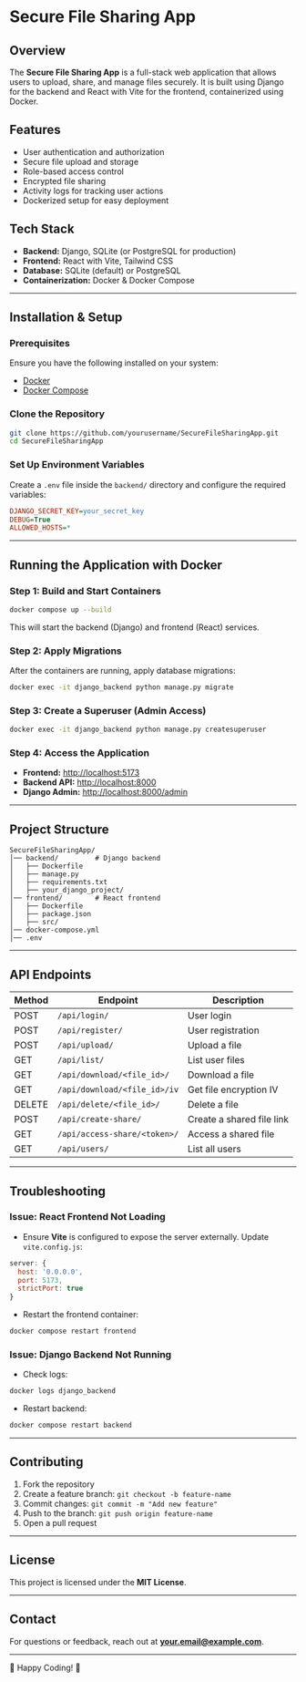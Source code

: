 # Secure File Sharing App

## Overview
The **Secure File Sharing App** is a full-stack web application that allows users to upload, share, and manage files securely. It is built using Django for the backend and React with Vite for the frontend, containerized using Docker.

## Features
- User authentication and authorization
- Secure file upload and storage
- Role-based access control
- Encrypted file sharing
- Activity logs for tracking user actions
- Dockerized setup for easy deployment

## Tech Stack
- **Backend:** Django, SQLite (or PostgreSQL for production)
- **Frontend:** React with Vite, Tailwind CSS
- **Database:** SQLite (default) or PostgreSQL
- **Containerization:** Docker & Docker Compose

---

## Installation & Setup
### Prerequisites
Ensure you have the following installed on your system:
- [Docker](https://www.docker.com/get-started)
- [Docker Compose](https://docs.docker.com/compose/install/)

### Clone the Repository
```sh
git clone https://github.com/yourusername/SecureFileSharingApp.git
cd SecureFileSharingApp
```

### Set Up Environment Variables
Create a `.env` file inside the `backend/` directory and configure the required variables:
```ini
DJANGO_SECRET_KEY=your_secret_key
DEBUG=True
ALLOWED_HOSTS=*
```

---

## Running the Application with Docker

### **Step 1: Build and Start Containers**
```sh
docker compose up --build
```
This will start the backend (Django) and frontend (React) services.

### **Step 2: Apply Migrations**
After the containers are running, apply database migrations:
```sh
docker exec -it django_backend python manage.py migrate
```

### **Step 3: Create a Superuser (Admin Access)**
```sh
docker exec -it django_backend python manage.py createsuperuser
```

### **Step 4: Access the Application**
- **Frontend:** [http://localhost:5173](http://localhost:5173)
- **Backend API:** [http://localhost:8000](http://localhost:8000)
- **Django Admin:** [http://localhost:8000/admin](http://localhost:8000/admin)

---

## Project Structure
```
SecureFileSharingApp/
│── backend/         # Django backend
│   ├── Dockerfile
│   ├── manage.py
│   ├── requirements.txt
│   ├── your_django_project/
│── frontend/        # React frontend
│   ├── Dockerfile
│   ├── package.json
│   ├── src/
│── docker-compose.yml
│── .env
```

---

## API Endpoints
| Method | Endpoint | Description |
|--------|---------|-------------|
| POST   | `/api/login/` | User login |
| POST   | `/api/register/` | User registration |
| POST   | `/api/upload/` | Upload a file |
| GET    | `/api/list/` | List user files |
| GET    | `/api/download/<file_id>/` | Download a file |
| GET    | `/api/download/<file_id>/iv` | Get file encryption IV |
| DELETE | `/api/delete/<file_id>/` | Delete a file |
| POST   | `/api/create-share/` | Create a shared file link |
| GET    | `/api/access-share/<token>/` | Access a shared file |
| GET    | `/api/users/` | List all users |

---

## Troubleshooting
### **Issue: React Frontend Not Loading**
- Ensure **Vite** is configured to expose the server externally. Update `vite.config.js`:
```js
server: {
  host: '0.0.0.0',
  port: 5173,
  strictPort: true
}
```
- Restart the frontend container:
```sh
docker compose restart frontend
```

### **Issue: Django Backend Not Running**
- Check logs:
```sh
docker logs django_backend
```
- Restart backend:
```sh
docker compose restart backend
```

---

## Contributing
1. Fork the repository
2. Create a feature branch: `git checkout -b feature-name`
3. Commit changes: `git commit -m "Add new feature"`
4. Push to the branch: `git push origin feature-name`
5. Open a pull request

---

## License
This project is licensed under the **MIT License**.

---

## Contact
For questions or feedback, reach out at **your.email@example.com**.

---

🚀 Happy Coding! 🎯
